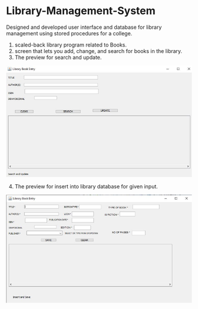 # Library-Management-System
Designed and developed user interface and database for library management using stored procedures for a college. 

1. scaled-back library program related to Books.
2. screen that lets you add, change, and search for books in the library.
3. The preview for search and update.

![myimage-alt-tag](https://github.com/srirvali33/Library-Management-System/blob/master/serach%20n%20update.JPG)

4. The preview for insert into library database for given input.

![myimage-alt-tag](https://github.com/srirvali33/Library-Management-System/blob/master/Insert%20toDB.JPG)





